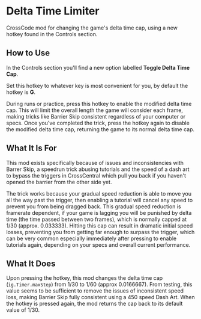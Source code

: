 # Delta Time Limiter
CrossCode mod for changing the game's delta time cap, using a new hotkey found in the Controls section.

## How to Use

In the Controls section you'll find a new option labelled **Toggle Delta Time Cap**.

Set this hotkey to whatever key is most convenient for you, by default the hotkey is **G**.

During runs or practice, press this hotkey to enable the modified delta time cap. 
This will limit the overall length the game will consider each frame, making tricks like Barrier Skip consistent regardless of your computer or specs.
Once you've completed the trick, press the hotkey again to disable the modified delta time cap, returning the game to its normal delta time cap.

## What It Is For

This mod exists specifically because of issues and inconsistencies with Barrer Skip, a speedrun trick abusing tutorials and the speed of a dash art to bypass the triggers in CrossCentral which pull you back if you haven't opened the barrier from the other side yet.

The trick works because your gradual speed reduction is able to move you all the way past the trigger, then enabling a tutorial will cancel any speed to prevent you from being dragged back. 
This gradual speed reduction is framerate dependent, if your game is lagging you will be punished by delta time (the time passed between two frames), which is normally capped at 1/30 (approx. 0.033333). 
Hitting this cap can result in dramatic initial speed losses, preventing you from getting far enough to surpass the trigger, which can be very common especially immediately after pressing to enable tutorials again, depending on your specs and overall current performance. 

## What It Does

Upon pressing the hotkey, this mod changes the delta time cap (`ig.Timer.maxStep`) from 1/30 to 1/60 (approx 0.0166667). 
From testing, this value seems to be sufficient to remove the issues of inconsistent speed loss, making Barrier Skip fully consistent using a 450 speed Dash Art.
When the hotkey is pressed again, the mod returns the cap back to its default value of 1/30.